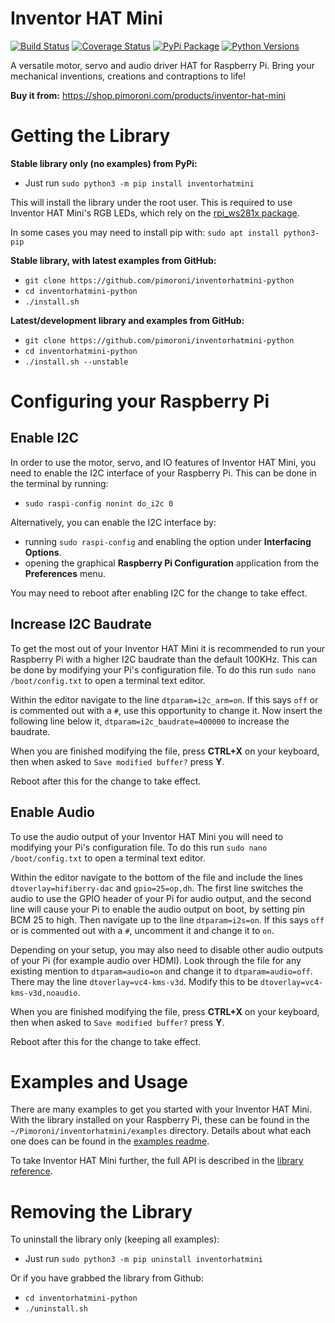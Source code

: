 # Inventor HAT Mini

[![Build Status](https://img.shields.io/github/actions/workflow/status/pimoroni/inventorhatmini-python/test.yml?branch=main)](https://github.com/pimoroni/inventorhatmini-python/actions/workflows/test.yml)
[![Coverage Status](https://coveralls.io/repos/github/pimoroni/inventorhatmini-python/badge.svg?branch=master)](https://coveralls.io/github/pimoroni/inventorhatmini-python?branch=master)
[![PyPi Package](https://img.shields.io/pypi/v/inventorhatmini.svg)](https://pypi.python.org/pypi/inventorhatmini)
[![Python Versions](https://img.shields.io/pypi/pyversions/inventorhatmini.svg)](https://pypi.python.org/pypi/inventorhatmini)

A versatile motor, servo and audio driver HAT for Raspberry Pi. Bring your mechanical inventions, creations and contraptions to life!

**Buy it from:** https://shop.pimoroni.com/products/inventor-hat-mini


# Getting the Library

**Stable library only (no examples) from PyPi:**

* Just run `sudo python3 -m pip install inventorhatmini`

This will install the library under the root user. This is required to use Inventor HAT Mini's RGB LEDs, which rely on the [rpi_ws281x package](https://pypi.org/project/rpi-ws281x/).

In some cases you may need to install pip with: `sudo apt install python3-pip`

**Stable library, with latest examples from GitHub:**

* `git clone https://github.com/pimoroni/inventorhatmini-python`
* `cd inventorhatmini-python`
* `./install.sh`

**Latest/development library and examples from GitHub:**

* `git clone https://github.com/pimoroni/inventorhatmini-python`
* `cd inventorhatmini-python`
* `./install.sh --unstable`

# Configuring your Raspberry Pi

## Enable I2C

In order to use the motor, servo, and IO features of Inventor HAT Mini, you need to enable the I2C interface of your Raspberry Pi. This can be done in the terminal by running:

* `sudo raspi-config nonint do_i2c 0`

Alternatively, you can enable the I2C interface by:
* running `sudo raspi-config` and enabling the option under **Interfacing Options**.
* opening the graphical **Raspberry Pi Configuration** application from the **Preferences** menu.

You may need to reboot after enabling I2C for the change to take effect.

## Increase I2C Baudrate

To get the most out of your Inventor HAT Mini it is recommended to run your Raspberry Pi with a higher I2C baudrate than the default 100KHz. This can be done by modifying your Pi's configuration file. To do this run `sudo nano /boot/config.txt` to open a terminal text editor.

Within the editor navigate to the line `dtparam=i2c_arm=on`. If this says `off` or is commented out with a `#`, use this opportunity to change it. Now insert the following line below it, `dtparam=i2c_baudrate=400000` to increase the baudrate.

When you are finished modifying the file, press **CTRL+X** on your keyboard, then when asked to `Save modified buffer?` press **Y**.

Reboot after this for the change to take effect.


## Enable Audio

To use the audio output of your Inventor HAT Mini you will need to modifying your Pi's configuration file. To do this run `sudo nano /boot/config.txt` to open a terminal text editor.

Within the editor navigate to the bottom of the file and include the lines `dtoverlay=hifiberry-dac` and `gpio=25=op,dh`. The first line switches the audio to use the GPIO header of your Pi for audio output, and the second line will cause your Pi to enable the audio output on boot, by setting pin BCM 25 to high. Then navigate up to the line `dtparam=i2s=on`. If this says `off` or is commented out with a `#`, uncomment it and change it to `on`.

Depending on your setup, you may also need to disable other audio outputs of your Pi (for example audio over HDMI). Look through the file for any existing mention to `dtparam=audio=on` and change it to `dtparam=audio=off`. There may the line `dtoverlay=vc4-kms-v3d`. Modify this to be `dtoverlay=vc4-kms-v3d,noaudio`.

When you are finished modifying the file, press **CTRL+X** on your keyboard, then when asked to `Save modified buffer?` press **Y**.

Reboot after this for the change to take effect.

# Examples and Usage

There are many examples to get you started with your Inventor HAT Mini. With the library installed on your Raspberry Pi, these can be found in the `~/Pimoroni/inventorhatmini/examples` directory. Details about what each one does can be found in the [examples readme](/examples/README.md).

To take Inventor HAT Mini further, the full API is described in the [library reference](/REFERENCE.md).


# Removing the Library

To uninstall the library only (keeping all examples):

* Just run `sudo python3 -m pip uninstall inventorhatmini`

Or if you have grabbed the library from Github:

* `cd inventorhatmini-python`
* `./uninstall.sh`
